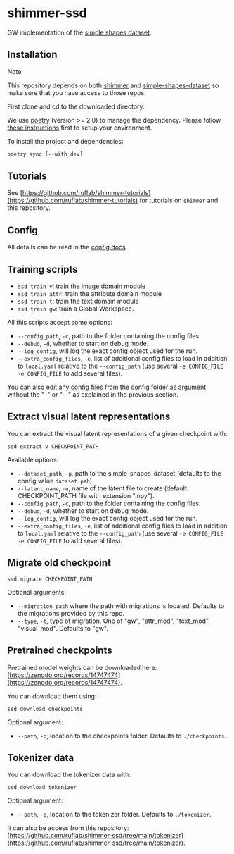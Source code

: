 # shimmer-ssd

GW implementation of the [simple shapes
dataset](https://github.com/ruflab/simple-shapes-dataset).

## Installation
> [!NOTE]
> This repository depends on both [shimmer](https://github.com/ruflab/shimmer)
> and [simple-shapes-dataset](https://github.com/ruflab/simple-shapes-dataset) so make
> sure that you have access to those repos.

First clone and cd to the downloaded directory.

We use [poetry](https://python-poetry.org/) (version >= 2.0) to manage the dependency. Please follow
[these instructions](https://github.com/ruflab/shimmer/blob/main/CONTRIBUTING.md) first 
to setup your environment.

To install the project and dependencies:

```bash
poetry sync [--with dev]
```

## Tutorials
See
[https://github.com/ruflab/shimmer-tutorials](https://github.com/ruflab/shimmer-tutorials)
for tutorials on `shimmer` and this repository.

## Config
All details can be read in the [config docs](./docs/config_parameters.md).

## Training scripts

* `ssd train v`: train the image domain module
* `ssd train attr`: train the attribute domain module
* `ssd train t`: train the text domain module
* `ssd train gw`: train a Global Workspace.

All this scripts accept some options:
* `--config_path`, `-c`, path to the folder containing the config files.
* `--debug`, `-d`, whether to start on debug mode.
* `--log_config`, will log the exact config object used for the run.
* `--extra_config_files`, `-e`, list of additional config files to load in addition to
`local.yaml` relative to the `--config_path` 
(use several `-e CONFIG_FILE -e CONFIG_FILE` to add several files).

You can also edit any config files from the config folder as argument without the "-"
or "--" as explained in the previous section.

## Extract visual latent representations
You can extract the visual latent representations of a given checkpoint with:
```
ssd extract v CHECKPOINT_PATH
```
Available options:
* `--dataset_path`, `-p`, path to the simple-shapes-dataset (defaults to the config
value `dataset.pah`).
* `--latent_name`, `-n`, name of the latent file to create (default: CHECKPOINT_PATH
file with extension ".npy").
* `--config_path`, `-c`, path to the folder containing the config files.
* `--debug`, `-d`, whether to start on debug mode.
* `--log_config`, will log the exact config object used for the run.
* `--extra_config_files`, `-e`, list of additional config files to load in addition to
`local.yaml` relative to the `--config_path` 
(use several `-e CONFIG_FILE -e CONFIG_FILE` to add several files).

## Migrate old checkpoint
```
ssd migrate CHECKPOINT_PATH
```
Optional arguments:
* `--migration_path` where the path with migrations is located. Defaults to the
migrations provided by this repo.
* `--type`, `-t`, type of migration. One of "gw", "attr_mod", "text_mod", "visual_mod".
Defaults to "gw".

## Pretrained checkpoints
Pretrained model weights can be downloaded here:
[https://zenodo.org/records/14747474](https://zenodo.org/records/14747474).

You can download them using:
```
ssd download checkpoints
```
Optional argument:
* `--path`, `-p`, location to the checkpoints folder. Defaults to `./checkpoints`.

## Tokenizer data
You can download the tokenizer data with:
```
ssd download tokenizer
```
Optional argument:
* `--path`, `-p`, location to the tokenizer folder. Defaults to `./tokenizer`.

It can also be access from this repository:
[https://github.com/ruflab/shimmer-ssd/tree/main/tokenizer](https://github.com/ruflab/shimmer-ssd/tree/main/tokenizer).
